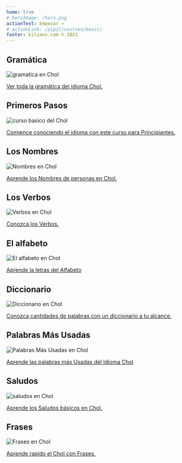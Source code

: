 ```yaml
---
home: true
# heroImage: /hero.png
actionText: Empezar →
# actionLink: /pipil/courses/basic/
footer: kiliann.com © 2021 
---
```


<div class="features">
  <div class="feature">
    <h2>Gramática </h2>
    <img src="/home/grammar.jpg" alt="gramatica en Chol">
    <p><a href="/mx/chol/grammar/guide/">Ver toda la gramática del idioma Chol.</a></p>
  </div>
  <div class="feature">
    <h2>Primeros Pasos</h2>
    <img src="/home/courses.jpg" alt="curso basico del Chol">
    <p><a href="/mx/chol/courses/basic/">Comience conociendo el idioma con este curso para Principiantes.</a></p>
  </div>
  <div class="feature">
    <h2>Los Nombres</h2>
    <img src="/home/people.jpg" alt="Nombres en Chol">
    <p><a href="/mx/chol/vocabulary/people/">Aprende los Nombres de personas en Chol.</a></p>
  </div>
   <div class="feature">
    <h2>Los Verbos </h2>
    <img src="/home/verbs.png" alt="Verbos en Chol">
    <p><a href="/mx/chol/grammar/verbs/">Conozca los Verbos.</a></p>
  </div>
  <div class="feature">
    <h2>El alfabeto</h2>
    <img src="/home/alphabet.jpg" alt="El alfabeto en Chol">
    <p><a href="/mx/chol/grammar/alphabet/">Aprende la letras del Alfabeto</a></p>
  </div>
     <div class="feature">
    <h2>Diccionario</h2>
    <img src="/home/dictionary.jpg" alt="Diccionario en Chol">
    <p><a href="/mx/chol/dictionary/">Conozca cantidades de palabras con un diccionario a tu alcance.</a></p>
  </div>
  <div class="feature">
    <h2>Palabras Más Usadas</h2>
    <img src="/home/more_used.jpg" alt="Palabras Más Usadas en Chol">
    <p><a href="/mx/chol/vocabulary/more_used/">Aprende las palabras más Usadas del Idioma Chol</a></p>
  </div>
    <div class="feature">
    <h2>Saludos</h2>
    <img src="/home/greetings.jpg" alt="saludos en Chol">
    <p><a href="/mx/chol/vocabulary/greetings/">Aprende los Saludos básicos en Chol.</a></p>
  </div>
   <div class="feature">
    <h2>Frases</h2>
    <img src="/home/phrases.jpg" alt="Frases en Chol">
    <p><a href="/mx/chol/vocabulary/phrases/">Aprende rapido el Chol con Frases.</a></p>
  </div>
</div>

<!-- <counter/> -->